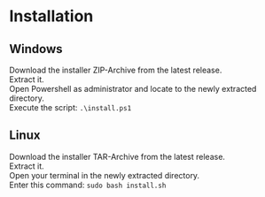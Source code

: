 # Installation

## Windows

Download the installer ZIP-Archive from the latest release. \
Extract it. \
Open Powershell as administrator and locate to the newly extracted directory. \
Execute the script: ```.\install.ps1```

## Linux

Download the installer TAR-Archive from the latest release. \
Extract it. \
Open your terminal in the newly extracted directory. \
Enter this command: ```sudo bash install.sh```
